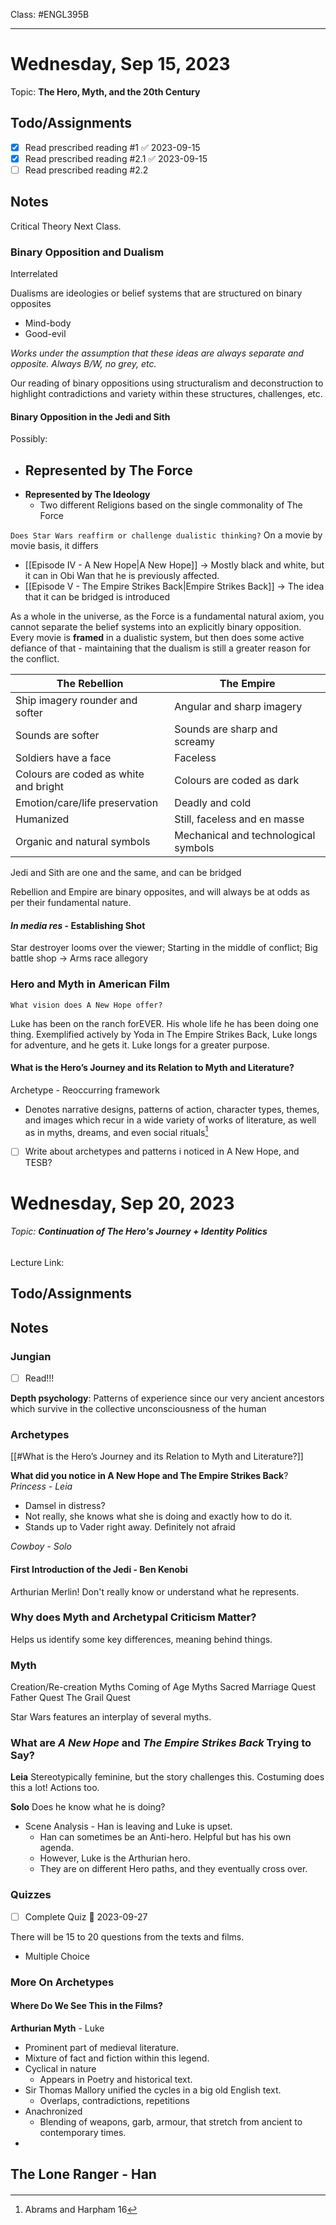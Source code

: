 Class: #ENGL395B
***
# Wednesday, Sep 15, 2023
Topic: **The Hero, Myth, and the 20th Century**

## Todo/Assignments

- [x] Read prescribed reading #1 ✅ 2023-09-15
- [x] Read prescribed reading #2.1 ✅ 2023-09-15
- [ ] Read prescribed reading #2.2

## Notes

Critical Theory Next Class.

### Binary Opposition and Dualism

Interrelated

Dualisms are ideologies or belief systems that are structured on binary opposites
- Mind-body
- Good-evil

*Works under the assumption that these ideas are always separate and opposite. Always B/W, no grey, etc.*

Our reading of binary oppositions using structuralism and deconstruction to highlight contradictions and variety within these structures, challenges, etc.

#### **Binary Opposition** in the Jedi and Sith

Possibly:
- **Represented by The Force**
	-
- **Represented by The Ideology**
	- Two different Religions based on the single commonality of The Force

`Does Star Wars reaffirm or challenge dualistic thinking?`
On a movie by movie basis, it differs
- [[Episode IV - A New Hope|A New Hope]] $\rightarrow$ Mostly black and white, but it can in Obi Wan that he is previously affected.
- [[Episode V - The Empire Strikes Back|Empire Strikes Back]] $\rightarrow$ The idea that it can be bridged is introduced

As a whole in the universe, as the Force is a fundamental natural axiom, you cannot separate the belief systems into an explicitly binary opposition. Every movie is **framed** in a dualistic system, but then does some active defiance of that - maintaining that the dualism is still a greater reason for the conflict.

| The Rebellion                         | The Empire                           |
| ------------------------------------- | ------------------------------------ |
| Ship imagery rounder and softer       | Angular and sharp imagery            |
| Sounds are softer                     | Sounds are sharp and screamy         |
| Soldiers have a face                  | Faceless                             |
| Colours are coded as white and bright | Colours are coded as dark            |
| Emotion/care/life preservation        | Deadly and cold                      |
| Humanized                             | Still, faceless and en masse         |
| Organic and natural symbols           | Mechanical and technological symbols |

Jedi and Sith are one and the same, and can be bridged

Rebellion and Empire are binary opposites, and will always be at odds as per their fundamental nature.

#### *In media res* - Establishing Shot

Star destroyer looms over the viewer;
Starting in the middle of conflict;
Big battle shop $\rightarrow$ Arms race allegory



### Hero and Myth in American Film

`What vision does A New Hope offer?`

Luke has been on the ranch forEVER. His whole life he has been doing one thing.
Exemplified actively by Yoda in The Empire Strikes Back, Luke longs for adventure, and he gets it. Luke longs for a greater purpose.

#### What is the Hero’s Journey and its Relation to Myth and Literature?

Archetype - Reoccurring framework
- Denotes narrative designs, patterns of action, character types, themes, and images which recur in a wide variety of works of literature, as well as in myths, dreams, and even social rituals[^1]
[^1]: Abrams and Harpham 16

- [ ] Write about archetypes and patterns i noticed in A New Hope, and TESB?


# Wednesday, Sep 20, 2023
###### Topic: **Continuation of The Hero's Journey + Identity Politics**
Lecture Link:

## Todo/Assignments


## Notes

### Jungian 

- [ ] Read!!!

**Depth psychology**: Patterns of experience since our very ancient ancestors which survive in the collective unconsciousness of the human

### Archetypes

[[#What is the Hero’s Journey and its Relation to Myth and Literature?]]

**What did you notice in A New Hope and The Empire Strikes Back**?
*Princess - Leia*
- Damsel in distress?
- Not really, she knows what she is doing and exactly how to do it.
- Stands up to Vader right away. Definitely not afraid

*Cowboy - Solo*


#### First Introduction of the Jedi - Ben Kenobi

Arthurian Merlin! 
Don't really know or understand what he represents.

### Why does Myth and Archetypal Criticism Matter?

Helps us identify some key differences, meaning behind things.

### Myth

Creation/Re-creation Myths
Coming of Age Myths
Sacred Marriage Quest
Father Quest
The Grail Quest

Star Wars features an interplay of several myths.

### What are *A New Hope* and *The Empire Strikes Back* Trying to Say?

**Leia**
Stereotypically feminine, but the story challenges this. 
Costuming does this a lot!
Actions too.

**Solo**
Does he know what he is doing?
- Scene Analysis - Han is leaving and Luke is upset.
	- Han can sometimes be an Anti-hero. Helpful but has his own agenda.
	- However, Luke is the Arthurian hero.
	- They are on different Hero paths, and they eventually cross over.

### Quizzes

- [ ] Complete Quiz 📅 2023-09-27

There will be 15 to 20 questions from the texts and films.
- Multiple Choice

### More On Archetypes

#### Where Do We See This in the Films?

**Arthurian Myth** - Luke
- Prominent part of medieval literature.
- Mixture of fact and fiction within this legend.
- Cyclical in nature
	- Appears in Poetry and historical text.
- Sir Thomas Mallory unified the cycles in a big old English text.
	- Overlaps, contradictions, repetitions
- Anachronized
	- Blending of weapons, garb, armour, that stretch from ancient to contemporary times.
- 

**The Lone Ranger** - Han
- 

#### 